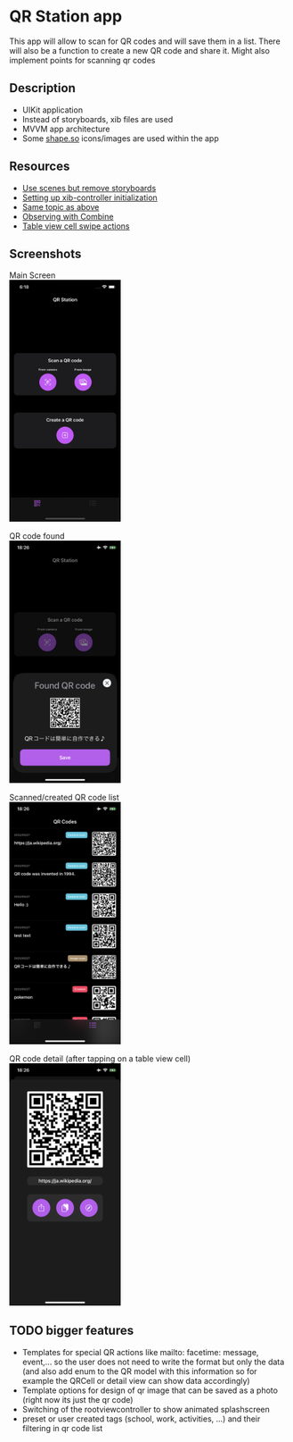 # QR Station app
This app will allow to scan for QR codes and will save them in a list. There will also be a function to create a new QR code and share it. Might also implement points for scanning qr codes  

## Description
* UIKit application
* Instead of storyboards, xib files are used
* MVVM app architecture 
* Some [shape.so](https://shape.so/) icons/images are used within the app


## Resources
* [Use scenes but remove storyboards](https://medium.com/@dpeachesdev/how-to-start-an-ios-app-with-scenedelegate-without-storyboards-f313d70a3710)
* [Setting up xib-controller initialization](https://stackoverflow.com/questions/4763519/loaded-nib-but-the-view-outlet-was-not-set?rq=1)
* [Same topic as above](https://imjhk03.github.io/posts/create-viewcontroller-from-xib/)
* [Observing with Combine](https://cocoacasts.com/combine-fundamentals-observing-a-text-field-with-combine)
* [Table view cell swipe actions](https://programmingwithswift.com/uitableviewcell-swipe-actions-with-swift/)

## Screenshots

Main Screen  
<img src="/screenshots/img01.png" width="200">

QR code found  
<img src="/screenshots/IMG_5466.PNG" width="200">

Scanned/created QR code list  
<img src="/screenshots/IMG_5467.PNG" width="200">

QR code detail (after tapping on a table view cell)  
<img src="/screenshots/IMG_5468.PNG" width="200">

## TODO bigger features
- Templates for special QR actions like mailto: facetime: message, event,... so the user does not need to write the format but only the data (and also add enum to the QR model with this information so for example the QRCell or detail view can show data accordingly)
- Template options for design of qr image that can be saved as a photo (right now its just the qr code)
- Switching of the rootviewcontroller to show animated splashscreen
- preset or user created tags (school, work, activities, ...) and their filtering in qr code list